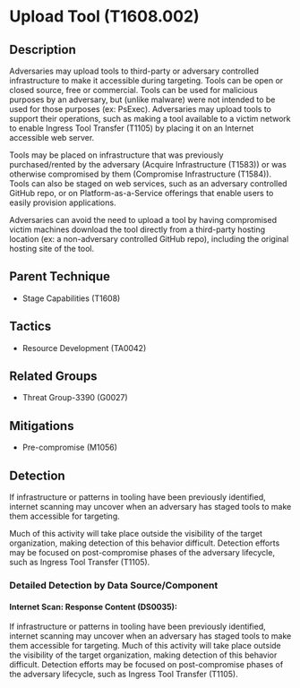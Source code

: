 # Upload Tool (T1608.002)

## Description
Adversaries may upload tools to third-party or adversary controlled infrastructure to make it accessible during targeting. Tools can be open or closed source, free or commercial. Tools can be used for malicious purposes by an adversary, but (unlike malware) were not intended to be used for those purposes (ex: PsExec). Adversaries may upload tools to support their operations, such as making a tool available to a victim network to enable Ingress Tool Transfer (T1105) by placing it on an Internet accessible web server.

Tools may be placed on infrastructure that was previously purchased/rented by the adversary (Acquire Infrastructure (T1583)) or was otherwise compromised by them (Compromise Infrastructure (T1584)). Tools can also be staged on web services, such as an adversary controlled GitHub repo, or on Platform-as-a-Service offerings that enable users to easily provision applications.

Adversaries can avoid the need to upload a tool by having compromised victim machines download the tool directly from a third-party hosting location (ex: a non-adversary controlled GitHub repo), including the original hosting site of the tool.

## Parent Technique
- Stage Capabilities (T1608)

## Tactics
- Resource Development (TA0042)

## Related Groups
- Threat Group-3390 (G0027)

## Mitigations
- Pre-compromise (M1056)

## Detection
If infrastructure or patterns in tooling have been previously identified, internet scanning may uncover when an adversary has staged tools to make them accessible for targeting.

Much of this activity will take place outside the visibility of the target organization, making detection of this behavior difficult. Detection efforts may be focused on post-compromise phases of the adversary lifecycle, such as Ingress Tool Transfer (T1105).

### Detailed Detection by Data Source/Component
#### Internet Scan: Response Content (DS0035): 
If infrastructure or patterns in tooling have been previously identified, internet scanning may uncover when an adversary has staged tools to make them accessible for targeting.
Much of this activity will take place outside the visibility of the target organization, making detection of this behavior difficult. Detection efforts may be focused on post-compromise phases of the adversary lifecycle, such as Ingress Tool Transfer (T1105).

